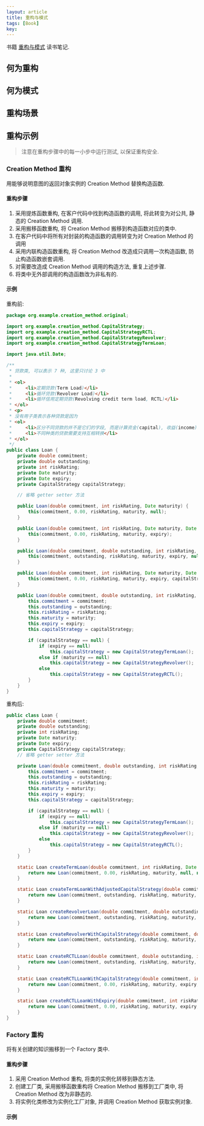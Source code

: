 ```yaml
---
layout: article
title: 重构与模式
tags: [Book]
key: 
---
```


书籍 [重构与模式](https://www.amazon.cn/dp/B01HZFH2W6/ref=sr_1_1?__mk_zh_CN=%E4%BA%9A%E9%A9%AC%E9%80%8A%E7%BD%91%E7%AB%99&keywords=%E9%87%8D%E6%9E%84%E4%B8%8E%E6%A8%A1%E5%BC%8F&qid=1593157157&s=digital-text&sr=1-1) 读书笔记.

## 何为重构

## 何为模式

## 重构场景

## 重构示例

> 注意在重构步骤中的每一小步中运行测试, 以保证重构安全.

### Creation Method 重构

用能够说明意图的返回对象实例的 Creation Method 替换构造函数.

#### 重构步骤

1. 采用提炼函数重构, 在客户代码中找到构造函数的调用, 将此转变为对公共, 静态的 Creation Method 调用.
2. 采用搬移函数重构, 将 Creation Method 搬移到构造函数对应的类中.
3. 在客户代码中将所有对封装的构造函数的调用转变为对 Creation Method 的调用
4. 采用内联构造函数重构, 将 Creation Method 改造成只调用一次构造函数, 防止构造函数嵌套调用.
5. 对需要改造成 Creation Method 调用的构造方法, 重复上述步骤.
6. 将类中无外部调用的构造函数改为非私有的.

#### 示例

重构前:

```java
package org.example.creation_method.original;

import org.example.creation_method.CapitalStrategy;
import org.example.creation_method.CapitalStrategyRCTL;
import org.example.creation_method.CapitalStrategyRevolver;
import org.example.creation_method.CapitalStrategyTermLoan;

import java.util.Date;

/**
 * 贷款类, 可以表示 7 种, 这里只讨论 3 中
 *
 * <ol>
 *     <li>定期贷款(Term Load)</li>
 *     <li>循环贷款(Revolver Load)</li>
 *     <li>循环信用定期贷款(Revolving credit term load, RCTL)</li>
 * </ol>
 * <p>
 * 没有用子类表示各种贷款是因为
 * <ol>
 *     <li>区分不同贷款的并不是它们的字段, 而是计算资金(capital), 收益(income), 期限(duration)</li>
 *     <li>不同种类的贷款需要支持互相转换</li>
 * </ol>
 */
public class Loan {
    private double commitment;
    private double outstanding;
    private int riskRating;
    private Date maturity;
    private Date expiry;
    private CapitalStrategy capitalStrategy;

    // 省略 getter setter 方法

    public Loan(double commitment, int riskRating, Date maturity) {
        this(commitment, 0.00, riskRating, maturity, null);
    }

    public Loan(double commitment, int riskRating, Date maturity, Date expiry) {
        this(commitment, 0.00, riskRating, maturity, expiry);
    }

    public Loan(double commitment, double outstanding, int riskRating, Date maturity, Date expiry) {
        this(commitment, outstanding, riskRating, maturity, expiry, null);
    }

    public Loan(double commitment, int riskRating, Date maturity, Date expiry, CapitalStrategy capitalStrategy) {
        this(commitment, 0.00, riskRating, maturity, expiry, capitalStrategy);
    }

    public Loan(double commitment, double outstanding, int riskRating, Date maturity, Date expiry, CapitalStrategy capitalStrategy) {
        this.commitment = commitment;
        this.outstanding = outstanding;
        this.riskRating = riskRating;
        this.maturity = maturity;
        this.expiry = expiry;
        this.capitalStrategy = capitalStrategy;

        if (capitalStrategy == null) {
            if (expiry == null)
                this.capitalStrategy = new CapitalStrategyTermLoan();
            else if (maturity == null)
                this.capitalStrategy = new CapitalStrategyRevolver();
            else
                this.capitalStrategy = new CapitalStrategyRCTL();
        }
    }
}
```

重构后:

```java
public class Loan {
    private double commitment;
    private double outstanding;
    private int riskRating;
    private Date maturity;
    private Date expiry;
    private CapitalStrategy capitalStrategy;
    // 省略 getter setter 方法

    private Loan(double commitment, double outstanding, int riskRating, Date maturity, Date expiry, CapitalStrategy capitalStrategy) {
        this.commitment = commitment;
        this.outstanding = outstanding;
        this.riskRating = riskRating;
        this.maturity = maturity;
        this.expiry = expiry;
        this.capitalStrategy = capitalStrategy;

        if (capitalStrategy == null) {
            if (expiry == null)
                this.capitalStrategy = new CapitalStrategyTermLoan();
            else if (maturity == null)
                this.capitalStrategy = new CapitalStrategyRevolver();
            else
                this.capitalStrategy = new CapitalStrategyRCTL();
        }
    }

    static Loan createTermLoan(double commitment, int riskRating, Date maturity) {
        return new Loan(commitment, 0.00, riskRating, maturity, null, new CapitalStrategyTermLoan());
    }

    static Loan createTermLoanWithAdjustedCapitalStrategy(double commitment, double outstanding, int riskRating, Date maturity, CapitalStrategy riskAdjustedCapitalStrategy) {
        return new Loan(commitment, outstanding, riskRating, maturity, null, riskAdjustedCapitalStrategy);
    }

    static Loan createRevolverLoan(double commitment, double outstanding, int riskRating, Date maturity, Date expiry) {
        return new Loan(commitment, outstanding, riskRating, maturity, expiry, null);
    }

    static Loan createRevolverWithCapitalStrategy(double commitment, double outstanding, int riskRating, Date maturity, Date expiry, CapitalStrategy capitalStrategy) {
        return new Loan(commitment, outstanding, riskRating, maturity, expiry, capitalStrategy);
    }

    static Loan createRCTLLoan(double commitment, double outstanding, int riskRating, Date maturity, Date expiry) {
        return new Loan(commitment, outstanding, riskRating, maturity, expiry, null);
    }

    static Loan createRCTLLoanWithCapitalStrategy(double commitment, int riskRating, Date maturity, Date expiry, CapitalStrategy capitalStrategy) {
        return new Loan(commitment, 0.00, riskRating, maturity, expiry, capitalStrategy);
    }

    static Loan createRCTLLoanWithExpiry(double commitment, int riskRating, Date maturity, Date expiry) {
        return new Loan(commitment, 0.00, riskRating, maturity, expiry, null);
    }
}
```

### Factory 重构

将有关创建的知识搬移到一个 Factory 类中.

#### 重构步骤

1. 采用 Creation Method 重构, 将类的实例化转移到静态方法.
2. 创建工厂类, 采用搬移函数重构将 Creation Method 搬移到工厂类中, 将 Creation Method 改为非静态的.
3. 将实例化类修改为实例化工厂对象, 并调用 Creation Method 获取实例对象.

#### 示例
